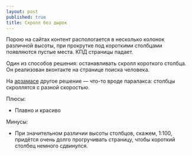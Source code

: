 ```yaml
---
layout: post
published: true
title: Скролл без дырок
---
```



Порою на сайтах контент распологается в несколько колонок различной высоты, при прокрутке под короткими столбцами появляются пустые места. КПД страницы падает.

Один из способов решения: останавливать скролл короткого столбца. Он реализован вконтакте на странице поиска человека.
<!--more-->

На [арзамасе](http://arzamas.academy/) другое решение — что-то вроде паралакса: столбцы скроллятся с разной скоростью.

Плюсы:
* Плавно и красиво

Минусы:
* При значительном различии высоты столбцов, скажем, 1:100, придётся очень долго прогручивать страницу, чтобы короткий столбец немного сдвинулся.
